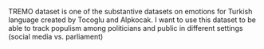 TREMO dataset is one of the substantive datasets on emotions for Turkish language created by Tocoglu and Alpkocak. I want to use this dataset to be able to track populism among politicians and public in different settings (social media vs. parliament)
